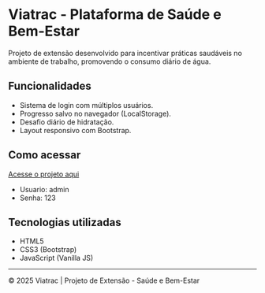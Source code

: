 # Viatrac - Plataforma de Saúde e Bem-Estar

Projeto de extensão desenvolvido para incentivar práticas saudáveis no ambiente de trabalho, promovendo o consumo diário de água.

## Funcionalidades
- Sistema de login com múltiplos usuários.
- Progresso salvo no navegador (LocalStorage).
- Desafio diário de hidratação.
- Layout responsivo com Bootstrap.

## Como acessar
[Acesse o projeto aqui](https://abadwallas.github.io/projeto-extensao/login.html)
 - Usuario: admin
 - Senha: 123

## Tecnologias utilizadas
- HTML5
- CSS3 (Bootstrap)
- JavaScript (Vanilla JS)

---

© 2025 Viatrac | Projeto de Extensão - Saúde e Bem-Estar
